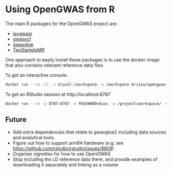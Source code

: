 # Using OpenGWAS from R

The main R packages for the OpenGWAS project are:

- [ieugwasr](https://github.com/MRCIEU/ieugwasr)
- [gwasvcf](https://github.com/MRCIEU/gwasvcf)
- [gwasglue](https://github.com/MRCIEU/gwasglue)
- [TwoSampleMR](https://github.com/MRCIEU/TwoSampleMR)

One approach to easily install these packages is to use the docker image that also contains relevant reference data files 

To get an interactive console:

```bash
docker run --rm -it -v $(pwd):/workspace -w /workspace mrcieu/opengwas-r:0.1.6 R
```

To get an RStudio session at http://localhost:8787 

```bash
docker run --rm -p 8787:8787 -e PASSWORD=bioc -w /project/workspace/ -v ${PWD}:/project/workspace/ mrcieu/opengwas-r:0.1.6
```

## Future

- Add extra dependencies that relate to gwasglue2 including data sources and analytical tools.
- Figure out how to support arm64 hardware (e.g. see https://github.com/rstudio/rstudio/issues/8809)
- Organise vignettes for how to use OpenGWAS
- Stop including the LD reference data there, and provide examples of downloading it separately and linking as a volume
